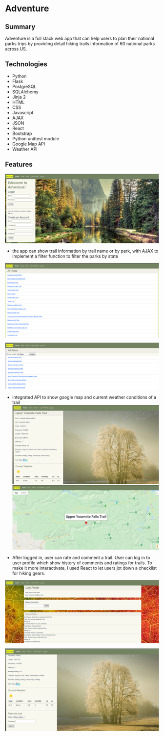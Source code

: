 # Adventure

## Summary
   Adventure is a full stack web app that can help users to plan their national parks trips by providing detail hiking trails information of 60 national parks across US.

## Technologies
  
  * Python
  * Flask
  * PostgreSQL
  * SQLAlchemy
  * Jinja 2
  * HTML
  * CSS
  * Javascript
  * AJAX
  * JSON
  * React
  * Bootstrap
  * Python unittest module
  * Google Map API
  * Weather API

  ## Features

  ![alt img](https://github.com/dali798/my-capstone-project/blob/main/static/img/homepage.png "hompage")

  * the app can show trail information by trail name or by park, with AJAX to implement a filter function to filter the parks by state

  ![trails img](https://github.com/dali798/my-capstone-project/blob/main/static/img/by_trail.png "trails name")

  ![trails img](https://github.com/dali798/my-capstone-project/blob/main/static/img/by_park2.PNG "parks name")

  * integrated API to show google map and current weather conditions of a trail
  ![alt img](https://github.com/dali798/my-capstone-project/blob/main/static/img/trail_detail.png "trail detail")
  ![alt img](https://github.com/dali798/my-capstone-project/blob/main/static/img/googlemap.PNG "google map")

  * After logged in, user can rate and comment a trail. User can log in to user profile which show history of comments and      ratings for trails. To make it more interactivate, I used React to let users jot down a checklist for hiking gears. 

  ![alt img](https://github.com/dali798/my-capstone-project/blob/main/static/img/user_profile.png "user profile")

  ![alt img](https://github.com/dali798/my-capstone-project/blob/main/static/img/rating.png "rating")

